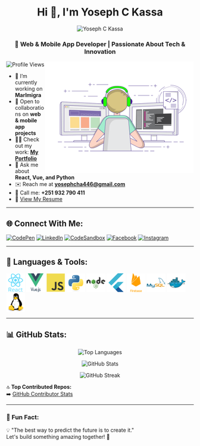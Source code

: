 <h1 align="center">Hi 👋, I'm Yoseph C Kassa</h1>
<div align="center">
  <img src="https://avatars.githubusercontent.com/u/133152008?v=4" alt="Yoseph C Kassa" width="200" height="200" class="avatar circle">
</div>
<h3 align="center">🚀 Web & Mobile App Developer | Passionate About Tech & Innovation</h3>

<img align="right" alt="Coding" width="400" src="https://raw.githubusercontent.com/devSouvik/devSouvik/master/gif3.gif">

<p align="left">
  <img src="https://komarev.com/ghpvc/?username=yoseph-c-kassa-josa&label=Profile%20Views&color=0e75b6&style=flat" alt="Profile Views" />
</p>

- 🔭 I’m currently working on **MarImigra**  
- 👯 Open to collaborations on **web & mobile app projects**  
- 👨‍💻 Check out my work: [**My Portfolio**](https://yoseph-kassa.netlify.app/)  
- 💬 Ask me about **React, Vue, and Python**  
- ✉️ Reach me at **yosephcha446@gmail.com**  
- 📱 Call me: **+251 932 790 411**  
- 📄 [View My Resume](https://drive.google.com/file/d/1PLmDqjy6vddXiS1oPMhqAKSspSVx1iZZ/view?usp=drive_link)  

---

## 🌐 Connect With Me:
<p align="left">
  <a href="https://codepen.io/yoseph-c-kassa" target="_blank"><img src="https://raw.githubusercontent.com/rahuldkjain/github-profile-readme-generator/master/src/images/icons/Social/codepen.svg" alt="CodePen" height="30" width="40" /></a>
  <a href="https://linkedin.com/in/yoseph-kassa-1739352a7" target="_blank"><img src="https://raw.githubusercontent.com/rahuldkjain/github-profile-readme-generator/master/src/images/icons/Social/linked-in-alt.svg" alt="LinkedIn" height="30" width="40" /></a>
  <a href="https://codesandbox.com/yoseph-c-kassa" target="_blank"><img src="https://raw.githubusercontent.com/rahuldkjain/github-profile-readme-generator/master/src/images/icons/Social/codesandbox.svg" alt="CodeSandbox" height="30" width="40" /></a>
  <a href="https://fb.com/yoseph.kassa" target="_blank"><img src="https://raw.githubusercontent.com/rahuldkjain/github-profile-readme-generator/master/src/images/icons/Social/facebook.svg" alt="Facebook" height="30" width="40" /></a>
  <a href="https://instagram.com/jo_web_devo" target="_blank"><img src="https://raw.githubusercontent.com/rahuldkjain/github-profile-readme-generator/master/src/images/icons/Social/instagram.svg" alt="Instagram" height="30" width="40" /></a>
</p>

---

## 🚀 Languages & Tools:
<p align="left">
  <img src="https://raw.githubusercontent.com/devicons/devicon/master/icons/react/react-original-wordmark.svg" alt="React" width="50" height="50"/>
  <img src="https://raw.githubusercontent.com/devicons/devicon/master/icons/vuejs/vuejs-original-wordmark.svg" alt="Vue.js" width="50" height="50"/>
  <img src="https://raw.githubusercontent.com/devicons/devicon/master/icons/javascript/javascript-original.svg" alt="JavaScript" width="50" height="50"/>
  <img src="https://raw.githubusercontent.com/devicons/devicon/master/icons/python/python-original.svg" alt="Python" width="50" height="50"/>
  <img src="https://raw.githubusercontent.com/devicons/devicon/master/icons/nodejs/nodejs-original-wordmark.svg" alt="Node.js" width="50" height="50"/>
  <img src="https://raw.githubusercontent.com/devicons/devicon/master/icons/flutter/flutter-original.svg" alt="Flutter" width="50" height="50"/>
  <img src="https://raw.githubusercontent.com/devicons/devicon/master/icons/firebase/firebase-plain-wordmark.svg" alt="Firebase" width="50" height="50"/>
  <img src="https://raw.githubusercontent.com/devicons/devicon/master/icons/mysql/mysql-original-wordmark.svg" alt="MySQL" width="50" height="50"/>
  <img src="https://raw.githubusercontent.com/devicons/devicon/master/icons/docker/docker-original.svg" alt="Docker" width="50" height="50"/>
  <img src="https://raw.githubusercontent.com/devicons/devicon/master/icons/linux/linux-original.svg" alt="Linux" width="50" height="50"/>
</p>

---

## 📊 GitHub Stats:
<p align="center">
  <img src="https://github-readme-stats.vercel.app/api/top-langs/?username=yoseph-c-kassa-josa&layout=compact&theme=radical" alt="Top Languages" />
</p>
<p align="center">
  <img src="https://github-readme-stats.vercel.app/api?username=yoseph-c-kassa-josa&show_icons=true&theme=radical" alt="GitHub Stats" />
</p>
<p align="center">
  <img src="https://github-readme-streak-stats.herokuapp.com/?user=yoseph-c-kassa-josa&theme=radical" alt="GitHub Streak" />
</p>

🔝 **Top Contributed Repos:**  
➡️ [GitHub Contributor Stats](https://github-contributor-stats.vercel.app/api?username=Yoseph-C-Kassa-Josa&limit=5&theme=flat&combine_all_yearly_contributions=true)

---

### 🎯 Fun Fact:
💡 "The best way to predict the future is to create it."  
Let's build something amazing together! 🚀
